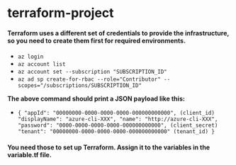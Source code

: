 # terraform-project

#### Terraform uses a different set of credentials to provide the infrastructure, so you need to create them first for required environments.

* ``az login``
* ``az account list``
* ``az account set --subscription "SUBSCRIPTION_ID"``
* ``az ad sp create-for-rbac --role="Contributor" --scopes="/subscriptions/SUBSCRIPTION_ID"``

**The above command should print a JSON payload like this:**
* ``
{
"appId": "00000000-0000-0000-0000-000000000000", (client_id)
"displayName": "azure-cli-XXX",
"name": "http://azure-cli-XXX",
"password": "0000-0000-0000-0000-000000000000", (client_secret)
"tenant": "00000000-0000-0000-0000-000000000000" (tenant_id)
}
``
#### You need those to set up Terraform. Assign it to the variables in the variable.tf file.

